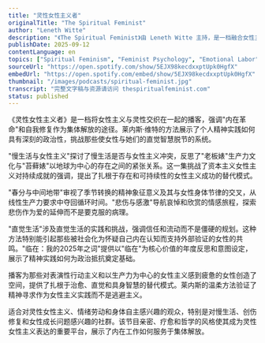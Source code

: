 ```yaml
---
title: "灵性女性主义者"
originalTitle: "The Spiritual Feminist"
author: "Leneth Witte"
description: "《The Spiritual Feminist》由 Leneth Witte 主持，是一档融合女性主义与灵性探索的播客，强调自我觉察、直觉生活与女性成长旅程。节目以个人故事为线索，探讨慢生活、创伤修复、社群归属与灵性实践的交汇，风格温柔、深刻且富有疗愈性。Spotify 评分为 4.8（76 条评论），在灵性女性主义社群中广受欢迎。"
publishDate: 2025-09-12
contentLanguage: en
topics: ["Spiritual Feminism", "Feminist Psychology", "Emotional Labor", "Bodily Autonomy", "Cultural Critique"]
sourceUrl: "https://open.spotify.com/show/5EJX98kecdxxptUpk0HgfX"
embedUrl: "https://open.spotify.com/embed/show/5EJX98kecdxxptUpk0HgfX"
thumbnail: "/images/podcasts/spiritual-feminist.jpg"
transcript: "完整文字稿与资源请访问 thespiritualfeminist.com"
status: published
---
```


《灵性女性主义者》是一档将女性主义与灵性交织在一起的播客，强调"内在革命"和自我修复作为集体解放的途径。莱内斯·维特的方法展示了个人精神实践如何具有深刻的政治性，挑战那些使女性与她们的直觉智慧脱节的系统。

"慢生活与女性主义"探讨了慢生活是否与女性主义冲突，反思了"老板婊"生产力文化与"苔藓婊"以地球为中心的存在之间的紧张关系。这一集挑战了资本主义女性主义对持续成就的强调，提出了扎根于存在和可持续性的女性主义成功的替代模式。

"春分与中间地带"审视了季节转换的精神象征意义及其与女性身体节律的交叉，从线性生产力要求中夺回循环时间。"悲伤与感激"导航哀悼和欣赏的情感旅程，探索悲伤作为爱的延伸而不是要克服的病理。

"直觉生活"涉及直觉生活的实践和挑战，强调信任和流动而不是僵硬的规划。这种方法特别能引起那些被社会化为怀疑自己内在认知而支持外部验证的女性的共鸣。"临在：我的2025年之词"提供以"临在"为核心价值的年度反思和意图设定，展示了精神实践如何为政治抵抗奠定基础。

播客为那些对表演性行动主义和以生产力为中心的女性主义感到疲惫的女性创造了空间，提供了扎根于治愈、直觉和具身智慧的替代模式。莱内斯的温柔方法验证了精神寻求作为女性主义实践而不是逃避主义。

适合对灵性女性主义、情绪劳动和身体自主感兴趣的观众，特别是对慢生活、创伤修复和女性成长问题感兴趣的社群。该节目亲密、疗愈和哲学的风格使其成为灵性女性主义表达的重要平台，展示了内在工作如何服务于集体解放。
